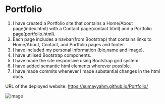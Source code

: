 # Portfolio


1. I have created a Portfolio site that contains a Home/About page(index.html) with a Contact page(contact.html) and a Portfolio page(portfolio.html).
2. Each page includes a navbar(from Bootstrap) that contains links to Home/About, Contact, and Portfolio pages and footer. 
3. I have included my personal information (bio,name and image).
4. I have utilised Bootstrap components.
5. I have made the site responsive using Bootstrap grid system.
6. I have added semantic html elements wherever possible.
7. I have made commits whenever I made substantial changes in the html docs


URL of the deployed website: https://sumayyahm.github.io/Portfolio/


![image](https://user-images.githubusercontent.com/66535567/91906949-9a72e480-ec6e-11ea-9102-1bee1437dcfc.png)
